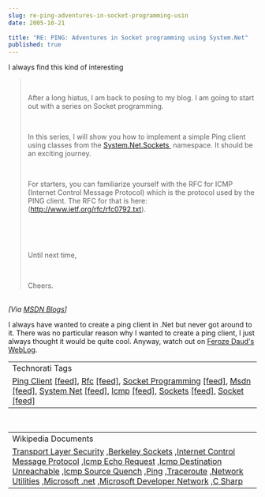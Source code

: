 ```yaml
---
slug: re-ping-adventures-in-socket-programming-usin
date: 2005-10-21
 
title: "RE: PING: Adventures in Socket programming using System.Net"
published: true
---
```

I always find this kind of interesting<br /><blockquote>
<p><br /></p>
<p>After a long hiatus, I am back to posing to my blog. I am going to start out with a series on Socket programming.</p>
<br /><p>In this series, I will show you how to implement a simple Ping client using classes from the <a href="http://msdn.microsoft.com/library/default.asp?url=/library/en-us/cpref/html/frlrfsystemnetsockets.asp">System.Net.Sockets </a> namespace. It should be an exciting journey.</p>
<br /><p>For starters, you can familiarize yourself with the RFC for ICMP (Internet Control Message Protocol) which is the protocol used by the PING client. The RFC for that is here: (<a href="http://www.ietf.org/rfc/rfc0792.txt">http://www.ietf.org/rfc/rfc0792.txt</a>).</p>
<br /><p></p>
<br /><p>Until next time,</p>
<br /><p>Cheers.</p>
</blockquote><br /><i>[Via <a href="http://blogs.msdn.com/feroze_daud/archive/2005/10/20/483088.aspx">MSDN Blogs</a>]</i><p />I always have wanted to create a ping client in .Net but never got around to it.  There was no particular reason why I wanted to create a ping client, I just always thought it would be quite cool.  Anyway, watch out on <a href="http://blogs.msdn.com/feroze_daud/default.aspx">Feroze Daud's WebLog</a>.<p /><table class="TechnoratiHead TagHeader">
<tr><td>Technorati Tags</td></tr>
<tr class="Technorati"><td>
<a href="http://www.technorati.com/tag/Ping%20Client" class="Tag" rel="tag">Ping Client</a> <a href="http://feeds.technorati.com/feed/posts/tag/Ping%20Client" class="Tag">[feed]</a>, <a href="http://www.technorati.com/tag/Rfc" class="Tag" rel="tag">Rfc</a> <a href="http://feeds.technorati.com/feed/posts/tag/Rfc" class="Tag">[feed]</a>, <a href="http://www.technorati.com/tag/Socket%20Programming" class="Tag" rel="tag">Socket Programming</a> <a href="http://feeds.technorati.com/feed/posts/tag/Socket%20Programming" class="Tag">[feed]</a>, <a href="http://www.technorati.com/tag/Msdn" class="Tag" rel="tag">Msdn</a> <a href="http://feeds.technorati.com/feed/posts/tag/Msdn" class="Tag">[feed]</a>, <a href="http://www.technorati.com/tag/System%20Net" class="Tag" rel="tag">System Net</a> <a href="http://feeds.technorati.com/feed/posts/tag/System%20Net" class="Tag">[feed]</a>, <a href="http://www.technorati.com/tag/Icmp" class="Tag" rel="tag">Icmp</a> <a href="http://feeds.technorati.com/feed/posts/tag/Icmp" class="Tag">[feed]</a>, <a href="http://www.technorati.com/tag/Sockets" class="Tag" rel="tag">Sockets</a> <a href="http://feeds.technorati.com/feed/posts/tag/Sockets" class="Tag">[feed]</a>, <a href="http://www.technorati.com/tag/Socket" class="Tag" rel="tag">Socket</a> <a href="http://feeds.technorati.com/feed/posts/tag/Socket" class="Tag">[feed]</a>
</td></tr>
</table><br /><table class="TechnoratiHead TagHeader">
<tr><td>Wikipedia Documents</td></tr>
<tr class="Technorati"><td>
<a href="http://en.wikipedia.org/wiki/Secure_Sockets_Layer">Transport Layer Security</a> ,<a href="http://en.wikipedia.org/wiki/Berkeley_sockets">Berkeley Sockets</a> ,<a href="http://en.wikipedia.org/wiki/ICMP">Internet Control Message Protocol</a> ,<a href="http://en.wikipedia.org/wiki/ICMP_Echo_Request">Icmp Echo Request</a> ,<a href="http://en.wikipedia.org/wiki/ICMP_Destination_Unreachable">Icmp Destination Unreachable</a> ,<a href="http://en.wikipedia.org/wiki/ICMP_Source_Quench">Icmp Source Quench</a> ,<a href="http://en.wikipedia.org/wiki/Ping">Ping</a> ,<a href="http://en.wikipedia.org/wiki/Traceroute">Traceroute</a> ,<a href="http://en.wikipedia.org/wiki/Network_utilities">Network Utilities</a> ,<a href="http://en.wikipedia.org/wiki/Microsoft_.NET">Microsoft .net</a> ,<a href="http://en.wikipedia.org/wiki/MSDN">Microsoft Developer Network</a> ,<a href="http://en.wikipedia.org/wiki/C_Sharp">C Sharp</a>
</td></tr>
</table><div class="blogger-post-footer"><img class="posterous_download_image" src="https://blogger.googleusercontent.com/tracker/8109338-112988753765507044?l=www.kinlan.co.uk%2Findex.html" height="1" alt="" width="1" /></div>

